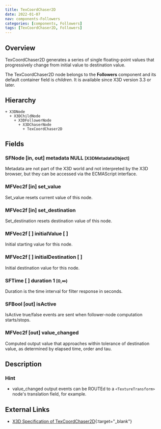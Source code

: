 ```yaml
---
title: TexCoordChaser2D
date: 2022-01-07
nav: components-Followers
categories: [components, Followers]
tags: [TexCoordChaser2D, Followers]
---
```

<style>
.post h3 {
  word-spacing: 0.2em;
}
</style>

## Overview

TexCoordChaser2D generates a series of single floating-point values that progressively change from initial value to destination value.

The TexCoordChaser2D node belongs to the **Followers** component and its default container field is *children.* It is available since X3D version 3.3 or later.

## Hierarchy

```
+ X3DNode
  + X3DChildNode
    + X3DFollowerNode
      + X3DChaserNode
        + TexCoordChaser2D
```

## Fields

### SFNode [in, out] **metadata** NULL <small>[X3DMetadataObject]</small>

Metadata are not part of the X3D world and not interpreted by the X3D browser, but they can be accessed via the ECMAScript interface.

### MFVec2f [in] **set_value**

Set_value resets current value of this node.

### MFVec2f [in] **set_destination**

Set_destination resets destination value of this node.

### MFVec2f [ ] **initialValue** [ ]

Initial starting value for this node.

### MFVec2f [ ] **initialDestination** [ ]

Initial destination value for this node.

### SFTime [ ] **duration** 1 <small>[0,∞)</small>

Duration is the time interval for filter response in seconds.

### SFBool [out] **isActive**

IsActive true/false events are sent when follower-node computation starts/stops.

### MFVec2f [out] **value_changed**

Computed output value that approaches within tolerance of destination value, as determined by elapsed time, order and tau.

## Description

### Hint

- value_changed output events can be ROUTEd to a `<TextureTransform>` node's translation field, for example.

## External Links

- [X3D Specification of TexCoordChaser2D](https://www.web3d.org/documents/specifications/19775-1/V4.0/Part01/components/followers.html#TexCoordChaser2D){:target="_blank"}
